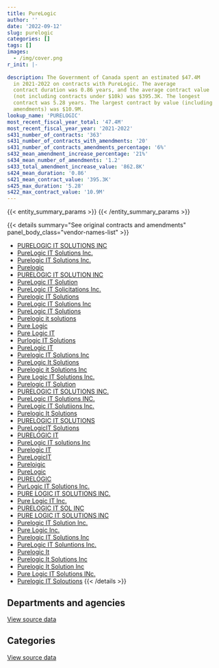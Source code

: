 ```yaml
---
title: PureLogic
author: ''
date: '2022-09-12'
slug: purelogic
categories: []
tags: []
images:
  - /img/cover.png
r_init: |-
  
description: The Government of Canada spent an estimated $47.4M
  in 2021-2022 on contracts with PureLogic. The average
  contract duration was 0.86 years, and the average contract value
  (not including contracts under $10k) was $395.3K. The longest
  contract was 5.28 years. The largest contract by value (including
  amendments) was $10.9M.
lookup_name: 'PURELOGIC'
most_recent_fiscal_year_total: '47.4M'
most_recent_fiscal_year_year: '2021-2022'
s431_number_of_contracts: '363'
s431_number_of_contracts_with_amendments: '20'
s431_number_of_contracts_amendments_percentage: '6%'
s432_mean_amendment_increase_percentage: '21%'
s434_mean_number_of_amendments: '1.2'
s433_total_amendment_increase_value: '862.8K'
s424_mean_duration: '0.86'
s421_mean_contract_value: '395.3K'
s425_max_duration: '5.28'
s422_max_contract_value: '10.9M'
---
```


<script src="/rmarkdown-libs/htmlwidgets/htmlwidgets.js"></script>
<link href="/rmarkdown-libs/datatables-css/datatables-crosstalk.css" rel="stylesheet" />
<script src="/rmarkdown-libs/datatables-binding/datatables.js"></script>
<script src="/rmarkdown-libs/jquery/jquery-3.6.0.min.js"></script>
<link href="/rmarkdown-libs/dt-core-bootstrap/css/dataTables.bootstrap.min.css" rel="stylesheet" />
<link href="/rmarkdown-libs/dt-core-bootstrap/css/dataTables.bootstrap.extra.css" rel="stylesheet" />
<script src="/rmarkdown-libs/dt-core-bootstrap/js/jquery.dataTables.min.js"></script>
<script src="/rmarkdown-libs/dt-core-bootstrap/js/dataTables.bootstrap.min.js"></script>
<link href="/rmarkdown-libs/crosstalk/css/crosstalk.min.css" rel="stylesheet" />
<script src="/rmarkdown-libs/crosstalk/js/crosstalk.min.js"></script>
<script src="/rmarkdown-libs/htmlwidgets/htmlwidgets.js"></script>
<link href="/rmarkdown-libs/datatables-css/datatables-crosstalk.css" rel="stylesheet" />
<script src="/rmarkdown-libs/datatables-binding/datatables.js"></script>
<script src="/rmarkdown-libs/jquery/jquery-3.6.0.min.js"></script>
<link href="/rmarkdown-libs/dt-core-bootstrap/css/dataTables.bootstrap.min.css" rel="stylesheet" />
<link href="/rmarkdown-libs/dt-core-bootstrap/css/dataTables.bootstrap.extra.css" rel="stylesheet" />
<script src="/rmarkdown-libs/dt-core-bootstrap/js/jquery.dataTables.min.js"></script>
<script src="/rmarkdown-libs/dt-core-bootstrap/js/dataTables.bootstrap.min.js"></script>
<link href="/rmarkdown-libs/crosstalk/css/crosstalk.min.css" rel="stylesheet" />
<script src="/rmarkdown-libs/crosstalk/js/crosstalk.min.js"></script>

{{< entity_summary_params >}}
{{< /entity_summary_params >}}

{{< details summary="See original contracts and amendments" panel_body_class="vendor-names-list" >}}
- [PURELOGIC IT SOLUTIONS INC](https://search.open.canada.ca/en/ct/?sort=contract_value_f%20desc&page=1&search_text=%22PURELOGIC%20IT%20SOLUTIONS%20INC%22)
- [PureLogic IT Solutions Inc.](https://search.open.canada.ca/en/ct/?sort=contract_value_f%20desc&page=1&search_text=%22PureLogic%20IT%20Solutions%20Inc.%22)
- [Purelogic IT Solutions Inc.](https://search.open.canada.ca/en/ct/?sort=contract_value_f%20desc&page=1&search_text=%22Purelogic%20IT%20Solutions%20Inc.%22)
- [Purelogic](https://search.open.canada.ca/en/ct/?sort=contract_value_f%20desc&page=1&search_text=%22Purelogic%22)
- [PURELOGIC IT SOLUTION INC](https://search.open.canada.ca/en/ct/?sort=contract_value_f%20desc&page=1&search_text=%22PURELOGIC%20IT%20SOLUTION%20INC%22)
- [PureLogic IT Solution](https://search.open.canada.ca/en/ct/?sort=contract_value_f%20desc&page=1&search_text=%22PureLogic%20IT%20Solution%22)
- [PureLogic IT Solicitations Inc.](https://search.open.canada.ca/en/ct/?sort=contract_value_f%20desc&page=1&search_text=%22PureLogic%20IT%20Solicitations%20Inc.%22)
- [Purelogic IT Solutions](https://search.open.canada.ca/en/ct/?sort=contract_value_f%20desc&page=1&search_text=%22Purelogic%20IT%20Solutions%22)
- [PureLogic IT Solutions Inc](https://search.open.canada.ca/en/ct/?sort=contract_value_f%20desc&page=1&search_text=%22PureLogic%20IT%20Solutions%20Inc%22)
- [PureLogic IT Solutions](https://search.open.canada.ca/en/ct/?sort=contract_value_f%20desc&page=1&search_text=%22PureLogic%20IT%20Solutions%22)
- [Purelogic it solutions](https://search.open.canada.ca/en/ct/?sort=contract_value_f%20desc&page=1&search_text=%22Purelogic%20it%20solutions%22)
- [Pure Logic](https://search.open.canada.ca/en/ct/?sort=contract_value_f%20desc&page=1&search_text=%22Pure%20Logic%22)
- [Pure Logic IT](https://search.open.canada.ca/en/ct/?sort=contract_value_f%20desc&page=1&search_text=%22Pure%20Logic%20IT%22)
- [Purlogic IT Solutions](https://search.open.canada.ca/en/ct/?sort=contract_value_f%20desc&page=1&search_text=%22Purlogic%20IT%20Solutions%22)
- [PureLogic IT](https://search.open.canada.ca/en/ct/?sort=contract_value_f%20desc&page=1&search_text=%22PureLogic%20IT%22)
- [Purelogic IT Solutions Inc](https://search.open.canada.ca/en/ct/?sort=contract_value_f%20desc&page=1&search_text=%22Purelogic%20IT%20Solutions%20Inc%22)
- [PureLogic It Solutions](https://search.open.canada.ca/en/ct/?sort=contract_value_f%20desc&page=1&search_text=%22PureLogic%20It%20Solutions%22)
- [Purelogic it Solutions Inc](https://search.open.canada.ca/en/ct/?sort=contract_value_f%20desc&page=1&search_text=%22Purelogic%20it%20Solutions%20Inc%22)
- [Pure Logic IT Solutions Inc.](https://search.open.canada.ca/en/ct/?sort=contract_value_f%20desc&page=1&search_text=%22Pure%20Logic%20IT%20Solutions%20Inc.%22)
- [Purelogic IT Solution](https://search.open.canada.ca/en/ct/?sort=contract_value_f%20desc&page=1&search_text=%22Purelogic%20IT%20Solution%22)
- [PURELOGIC IT SOLUTIONS INC.](https://search.open.canada.ca/en/ct/?sort=contract_value_f%20desc&page=1&search_text=%22PURELOGIC%20IT%20SOLUTIONS%20INC.%22)
- [PureLogic IT Solutions INC.](https://search.open.canada.ca/en/ct/?sort=contract_value_f%20desc&page=1&search_text=%22PureLogic%20IT%20Solutions%20INC.%22)
- [PureLogic IT Solutiions Inc.](https://search.open.canada.ca/en/ct/?sort=contract_value_f%20desc&page=1&search_text=%22PureLogic%20IT%20Solutiions%20Inc.%22)
- [Purelogic It Solutions](https://search.open.canada.ca/en/ct/?sort=contract_value_f%20desc&page=1&search_text=%22Purelogic%20It%20Solutions%22)
- [PURELOGIC IT SOLUTIONS](https://search.open.canada.ca/en/ct/?sort=contract_value_f%20desc&page=1&search_text=%22PURELOGIC%20IT%20SOLUTIONS%22)
- [PureLogicIT Solutions](https://search.open.canada.ca/en/ct/?sort=contract_value_f%20desc&page=1&search_text=%22PureLogicIT%20Solutions%22)
- [PURELOGIC IT](https://search.open.canada.ca/en/ct/?sort=contract_value_f%20desc&page=1&search_text=%22PURELOGIC%20IT%22)
- [PureLogic IT solutions Inc](https://search.open.canada.ca/en/ct/?sort=contract_value_f%20desc&page=1&search_text=%22PureLogic%20IT%20solutions%20Inc%22)
- [Purelogic IT](https://search.open.canada.ca/en/ct/?sort=contract_value_f%20desc&page=1&search_text=%22Purelogic%20IT%22)
- [PureLogicIT](https://search.open.canada.ca/en/ct/?sort=contract_value_f%20desc&page=1&search_text=%22PureLogicIT%22)
- [Pureloigic](https://search.open.canada.ca/en/ct/?sort=contract_value_f%20desc&page=1&search_text=%22Pureloigic%22)
- [PureLogic](https://search.open.canada.ca/en/ct/?sort=contract_value_f%20desc&page=1&search_text=%22PureLogic%22)
- [PURELOGIC](https://search.open.canada.ca/en/ct/?sort=contract_value_f%20desc&page=1&search_text=%22PURELOGIC%22)
- [PurLogic IT Solutions Inc.](https://search.open.canada.ca/en/ct/?sort=contract_value_f%20desc&page=1&search_text=%22PurLogic%20IT%20Solutions%20Inc.%22)
- [PURE LOGIC IT SOLUTIONS INC.](https://search.open.canada.ca/en/ct/?sort=contract_value_f%20desc&page=1&search_text=%22PURE%20LOGIC%20IT%20SOLUTIONS%20INC.%22)
- [Pure Logic IT Inc.](https://search.open.canada.ca/en/ct/?sort=contract_value_f%20desc&page=1&search_text=%22Pure%20Logic%20IT%20Inc.%22)
- [PURELOGIC IT SOL INC](https://search.open.canada.ca/en/ct/?sort=contract_value_f%20desc&page=1&search_text=%22PURELOGIC%20IT%20SOL%20INC%22)
- [PURE LOGIC IT SOLUTIONS INC](https://search.open.canada.ca/en/ct/?sort=contract_value_f%20desc&page=1&search_text=%22PURE%20LOGIC%20IT%20SOLUTIONS%20INC%22)
- [Purelogic IT Solution Inc.](https://search.open.canada.ca/en/ct/?sort=contract_value_f%20desc&page=1&search_text=%22Purelogic%20IT%20Solution%20Inc.%22)
- [Pure Logic Inc.](https://search.open.canada.ca/en/ct/?sort=contract_value_f%20desc&page=1&search_text=%22Pure%20Logic%20Inc.%22)
- [Purelogic IT Solutions Inc](https://search.open.canada.ca/en/ct/?sort=contract_value_f%20desc&page=1&search_text=%22Purelogic%20%20IT%20Solutions%20Inc%22)
- [PureLogic IT Soluntions Inc.](https://search.open.canada.ca/en/ct/?sort=contract_value_f%20desc&page=1&search_text=%22PureLogic%20IT%20Soluntions%20Inc.%22)
- [Purelogic It](https://search.open.canada.ca/en/ct/?sort=contract_value_f%20desc&page=1&search_text=%22Purelogic%20It%22)
- [Purelogic It Solutions Inc](https://search.open.canada.ca/en/ct/?sort=contract_value_f%20desc&page=1&search_text=%22Purelogic%20It%20Solutions%20Inc%22)
- [Purelogic It Solution Inc](https://search.open.canada.ca/en/ct/?sort=contract_value_f%20desc&page=1&search_text=%22Purelogic%20It%20Solution%20Inc%22)
- [Pure Logic IT Solutions INc.](https://search.open.canada.ca/en/ct/?sort=contract_value_f%20desc&page=1&search_text=%22Pure%20Logic%20IT%20Solutions%20INc.%22)
- [Purelogic IT Soloutions](https://search.open.canada.ca/en/ct/?sort=contract_value_f%20desc&page=1&search_text=%22Purelogic%20IT%20Soloutions%22)
{{< /details >}}

## Departments and agencies

<div id="htmlwidget-1" style="width:100%;height:auto;" class="datatables html-widget"></div>
<script type="application/json" data-for="htmlwidget-1">{"x":{"style":"bootstrap","filter":"none","vertical":false,"data":[["<a href=\"/departments/aafc-aac/\">Agriculture and Agri-Food Canada<\/a>","<a href=\"/departments/cas-satj/\">Courts Administration Service<\/a>","<a href=\"/departments/cbsa-asfc/\">Canada Border Services Agency<\/a>","<a href=\"/departments/cpc-cpp/\">Civilian Review and Complaints Commission for the RCMP<\/a>","<a href=\"/departments/cra-arc/\">Canada Revenue Agency<\/a>","<a href=\"/departments/csps-efpc/\">Canada School of Public Service<\/a>","<a href=\"/departments/dfatd-maecd/\">Global Affairs Canada<\/a>","<a href=\"/departments/dnd-mdn/\">National Defence<\/a>","<a href=\"/departments/elections/\">Elections Canada<\/a>","<a href=\"/departments/esdc-edsc/\">Employment and Social Development Canada<\/a>","<a href=\"/departments/fcac-acfc/\">Financial Consumer Agency of Canada<\/a>","<a href=\"/departments/iaac-aeic/\">Impact Assessment Agency of Canada<\/a>","<a href=\"/departments/ic/\">Innovation, Science and Economic Development Canada<\/a>","<a href=\"/departments/mgerc-ceegm/\">Military Grievances External Review Committee<\/a>","<a href=\"/departments/osfi-bsif/\">Office of the Superintendent of Financial Institutions Canada<\/a>","<a href=\"/departments/osgg-bsgg/\">Office of the Secretary to the Governor General<\/a>","<a href=\"/departments/pco-bcp/\">Privy Council Office<\/a>","<a href=\"/departments/pwgsc-tpsgc/\">Public Services and Procurement Canada<\/a>","<a href=\"/departments/rcmp-grc/\">Royal Canadian Mounted Police<\/a>","<a href=\"/departments/ssc-spc/\">Shared Services Canada<\/a>","<a href=\"/departments/tc/\">Transport Canada<\/a>"],[null,24618.35,null,18509.18,null,null,null,2803346.67,23478.74,null,null,null,165082.19,null,null,null,null,null,11921.75,5688969.64,null],[null,90349.19,360109.82,179845.04,null,null,86525.73,10484354.29,6449.27,22890.43,null,null,675689.99,null,null,null,11258.19,43.98,653454.34,576329.97,24295],[18537.57,31655.42,null,39550,11300,157.83,95695.29,31338578.15,null,null,null,52070.4,124024.55,null,null,22244.78,null,16008.49,246583.38,1537263.41,null],[91321.26,1964656.75,9398.38,null,null,57449.14,98867.34,28605076.49,13851.52,null,24397.83,null,569360.12,11766.26,128237.95,68393.09,null,5271.01,633742.81,15095702.02,null]],"container":"<table class=\"table table-striped table-hover row-border order-column display\">\n  <thead>\n    <tr>\n      <th>Department<\/th>\n      <th>2018-2019<\/th>\n      <th>2019-2020<\/th>\n      <th>2020-2021<\/th>\n      <th>2021-2022<\/th>\n    <\/tr>\n  <\/thead>\n<\/table>","options":{"order":[[4,"desc"]],"pageLength":10,"autoWidth":true,"columnDefs":[{"targets":1,"render":"function(data, type, row, meta) {\n    return type !== 'display' ? data : DTWidget.formatCurrency(data, \"$\", 2, 3, \",\", \".\", true, null);\n  }"},{"targets":2,"render":"function(data, type, row, meta) {\n    return type !== 'display' ? data : DTWidget.formatCurrency(data, \"$\", 2, 3, \",\", \".\", true, null);\n  }"},{"targets":3,"render":"function(data, type, row, meta) {\n    return type !== 'display' ? data : DTWidget.formatCurrency(data, \"$\", 2, 3, \",\", \".\", true, null);\n  }"},{"targets":4,"render":"function(data, type, row, meta) {\n    return type !== 'display' ? data : DTWidget.formatCurrency(data, \"$\", 2, 3, \",\", \".\", true, null);\n  }"},{"width":"16%","targets":[1,2,3,4]},{"className":"dt-right","targets":[1,2,3,4]}],"orderClasses":false}},"evals":["options.columnDefs.0.render","options.columnDefs.1.render","options.columnDefs.2.render","options.columnDefs.3.render"],"jsHooks":[]}</script>
<p class="text-right">
<a href="https://github.com/GoC-Spending/contracts-data/tree/main/data/out/vendors/purelogic/summary_by_fiscal_year_by_department.csv" class="source-data-link btn btn-link">View source data</a>
</p>

## Categories

<div id="htmlwidget-2" style="width:100%;height:auto;" class="datatables html-widget"></div>
<script type="application/json" data-for="htmlwidget-2">{"x":{"style":"bootstrap","filter":"none","vertical":false,"data":[["<a href=\"/categories/other/\">(Other)<\/a>","<a href=\"/categories/facilities_and_construction/\">Facilities and construction<\/a>","<a href=\"/categories/office_management/\">Office management<\/a>","<a href=\"/categories/defence/\">Defence<\/a>","<a href=\"/categories/professional_services/\">Professional services<\/a>","<a href=\"/categories/information_technology/\">Information technology<\/a>","<a href=\"/categories/industrial_products_and_services/\">Industrial products and services<\/a>","<a href=\"/categories/human_capital/\">Human capital<\/a>"],[null,29049.46,null,2742369.03,null,5873234.9,64065.16,27207.98],[null,null,20484.64,10461832.99,36166.17,2581448.85,17696.6,53965.99],[null,null,null,31313578.16,23742.34,2153700.54,17648.25,24999.99],[9398.38,null,null,28605076.49,null,18726460.16,17648.25,18908.69]],"container":"<table class=\"table table-striped table-hover row-border order-column display\">\n  <thead>\n    <tr>\n      <th>Category<\/th>\n      <th>2018-2019<\/th>\n      <th>2019-2020<\/th>\n      <th>2020-2021<\/th>\n      <th>2021-2022<\/th>\n    <\/tr>\n  <\/thead>\n<\/table>","options":{"order":[[4,"desc"]],"dom":"t","pageLength":30,"autoWidth":true,"columnDefs":[{"targets":1,"render":"function(data, type, row, meta) {\n    return type !== 'display' ? data : DTWidget.formatCurrency(data, \"$\", 2, 3, \",\", \".\", true, null);\n  }"},{"targets":2,"render":"function(data, type, row, meta) {\n    return type !== 'display' ? data : DTWidget.formatCurrency(data, \"$\", 2, 3, \",\", \".\", true, null);\n  }"},{"targets":3,"render":"function(data, type, row, meta) {\n    return type !== 'display' ? data : DTWidget.formatCurrency(data, \"$\", 2, 3, \",\", \".\", true, null);\n  }"},{"targets":4,"render":"function(data, type, row, meta) {\n    return type !== 'display' ? data : DTWidget.formatCurrency(data, \"$\", 2, 3, \",\", \".\", true, null);\n  }"},{"width":"16%","targets":[1,2,3,4]},{"className":"dt-right","targets":[1,2,3,4]}],"orderClasses":false,"lengthMenu":[10,25,30,50,100]}},"evals":["options.columnDefs.0.render","options.columnDefs.1.render","options.columnDefs.2.render","options.columnDefs.3.render"],"jsHooks":[]}</script>
<p class="text-right">
<a href="https://github.com/GoC-Spending/contracts-data/tree/main/data/out/vendors/purelogic/summary_by_fiscal_year_by_category.csv" class="source-data-link btn btn-link">View source data</a>
</p>
